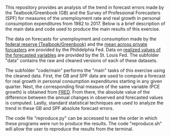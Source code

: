 This repository provides an analysis of the trend in forecast errors made by the Tealbook/Greenbook (GB) and the Survey of Professional Forecasters (SPF) for measures of the unemployment rate and real growth in personal consumption expenditures from 1982 to 2017. Below is a brief description of the main data and code used to produce the main results of this exercise.

The data on forecasts for unemployment and consumption made by the [federal reserve (Tealbook/Greenbook)](https://www.philadelphiafed.org/surveys-and-data/real-time-data-research/philadelphia-data-set) and the [mean across private forcasters](https://www.philadelphiafed.org/surveys-and-data/real-time-data-research/mean-forecasts) are provided by the Philidelphia Fed. Data on [realized values of the forecasted variables](https://fred.stlouisfed.org/) are provided by the St. Louis Fed. The subfolder "data" contains the raw and cleaned versions of each of these datasets.

The subfolder "code/main" performs the "main" tasks of this exercise using the cleaned data. First, the GB and SPF data are used to compute a forecast for real growth in personal consumption expenditures starting in any given quarter. Next, the corresponding final measure of the same variable (PCE growth) is obtained from [FRED](https://fred.stlouisfed.org/). From there, the absolute value of the difference between the annual changes in observed and forecasted values is computed. Lastly, standard statistical techniques are used to analyze the trend in these GB and SPF absolute forecast errors. 

The code file "reproduce.py" can be accessed to see the order in which these programs were run to produce the results. The code "reproduce.sh" will allow the user to reproduce the results from the terminal.
